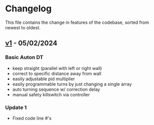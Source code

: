 # Changelog

This file contains the change in features of the codebase, sorted from newest to oldest.

## [v1](https://github.com/JiningLiu/POEAuton/commit/04332562dae87584d8580f70a218971d385aaf95) - 05/02/2024

### Basic Auton DT
* keep straight (parallel with left or right wall)
* correct to specific distance away from wall
* easily adjustable pid multiplier
* easily programmable turns by just changing a single array
* auto turning sequence w/ correction delay
* manual safety killswitch via controller

### Update 1
* Fixed code line #'s
